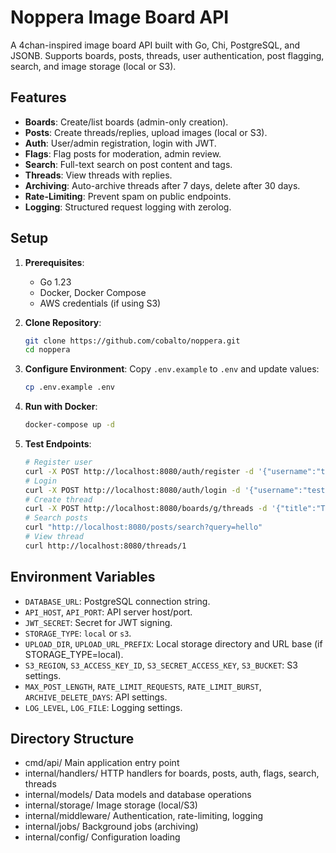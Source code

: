 # Noppera Image Board API

A 4chan-inspired image board API built with Go, Chi, PostgreSQL, and JSONB. Supports boards, posts, threads, user authentication, post flagging, search, and image storage (local or S3).

## Features
- **Boards**: Create/list boards (admin-only creation).
- **Posts**: Create threads/replies, upload images (local or S3).
- **Auth**: User/admin registration, login with JWT.
- **Flags**: Flag posts for moderation, admin review.
- **Search**: Full-text search on post content and tags.
- **Threads**: View threads with replies.
- **Archiving**: Auto-archive threads after 7 days, delete after 30 days.
- **Rate-Limiting**: Prevent spam on public endpoints.
- **Logging**: Structured request logging with zerolog.

## Setup
1. **Prerequisites**:
   - Go 1.23
   - Docker, Docker Compose
   - AWS credentials (if using S3)

2. **Clone Repository**:
   ```bash
   git clone https://github.com/cobalto/noppera.git
   cd noppera
   ```

3. **Configure Environment**:
   Copy `.env.example` to `.env` and update values:
   ```bash
   cp .env.example .env
   ```

4. **Run with Docker**:
   ```bash
   docker-compose up -d
   ```

5. **Test Endpoints**:
   ```bash
   # Register user
   curl -X POST http://localhost:8080/auth/register -d '{"username":"test","password":"pass123"}'
   # Login
   curl -X POST http://localhost:8080/auth/login -d '{"username":"test","password":"pass123"}'
   # Create thread
   curl -X POST http://localhost:8080/boards/g/threads -d '{"title":"Test Thread","content":"Hello","image":"base64image"}'
   # Search posts
   curl "http://localhost:8080/posts/search?query=hello"
   # View thread
   curl http://localhost:8080/threads/1
   ```

## Environment Variables

- `DATABASE_URL`: PostgreSQL connection string.
- `API_HOST`, `API_PORT`: API server host/port.
- `JWT_SECRET`: Secret for JWT signing.
- `STORAGE_TYPE`: `local` or `s3`.
- `UPLOAD_DIR`, `UPLOAD_URL_PREFIX`: Local storage directory and URL base (if STORAGE_TYPE=local).
- `S3_REGION`, `S3_ACCESS_KEY_ID`, `S3_SECRET_ACCESS_KEY`, `S3_BUCKET`: S3 settings.
- `MAX_POST_LENGTH`, `RATE_LIMIT_REQUESTS`, `RATE_LIMIT_BURST`, `ARCHIVE_DELETE_DAYS`: API settings.
- `LOG_LEVEL`, `LOG_FILE`: Logging settings.

## Directory Structure

- cmd/api/ Main application entry point
- internal/handlers/ HTTP handlers for boards, posts, auth, flags, search, threads
- internal/models/ Data models and database operations
- internal/storage/ Image storage (local/S3)
- internal/middleware/ Authentication, rate-limiting, logging
- internal/jobs/ Background jobs (archiving)
- internal/config/ Configuration loading

